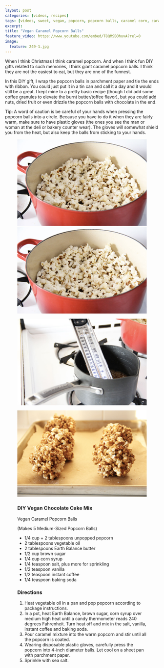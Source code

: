 ```yaml
---
layout: post
categories: [videos, recipes]
tags: [videos, sweet, vegan, popcorn, popcorn balls, caramel corn, caramel, caramel popcorn]
excerpt: 
title: "Vegan Caramel Popcorn Balls"
feature_video: https://www.youtube.com/embed/T8QMSBOhuvA?rel=0
image:
  feature: 249-1.jpg
---
```


When I think Christmas I think caramel popcorn. And when I think fun DIY gifts related to such memories, I think giant caramel popcorn balls.  I think they are not the easiest to eat, but they are one of the funnest.

In this DIY gift, I wrap the popcorn balls in parchment paper and tie the ends with ribbon.  You could just put it in a tin can and call it a day and it would still be a great.  I kept mine to a pretty basic recipe (though I did add some coffee granules to elevate the burnt butter/toffee flavor), but you could add nuts, dried fruit or even drizzle the popcorn balls with chocolate in the end.

Tip: A word of caution is be careful of your hands when pressing the popcorn balls into a circle.  Because you have to do it when they are fairly warm, make sure to have plastic gloves (the ones you see the man or woman at the deli or bakery counter wear).  The gloves will somewhat shield you from the heat, but also keep the balls from sticking to your hands.

<figure class="half">
    <img src="/images/249-2.jpg">
    <img src="/images/249-2.jpg">
</figure> 

<figure>
    <img src="/images/249-3.jpg">
</figure> <figure>
    <img src="/images/249-4.jpg">
</figure> 


<figure class="ingredients" markdown="1">

### DIY Vegan Chocolate Cake Mix

Vegan Caramel Popcorn Balls

(Makes 5 Medium-Sized Popcorn Balls)

- 1/4 cup + 2 tablespoons unpopped popcorn
- 2 tablespoons vegetable oil
- 2 tablespoons Earth Balance butter
- 1/2 cup brown sugar
- 1/4 cup corn syrup
- 1/4 teaspoon salt, plus more for sprinkling
- 1/2 teaspoon vanilla
- 1/2 teaspoon instant coffee 
- 1/4 teaspoon baking soda

</figure>

<figure class="directions" markdown="1">

### Directions

1. Heat vegetable oil in a pan and pop popcorn according to package instructions.
2. In a pot, heat Earth Balance, brown sugar, corn syrup over medium high heat until a candy thermometer reads 240 degrees Fahrenheit.  Turn heat off and mix in the salt, vanilla, instant coffee and baking soda. 
3. Pour caramel mixture into the warm popcorn and stir until all the popcorn is coated.
4. Wearing disposable plastic gloves, carefully press the popcorn into 4-inch diameter balls.  Let cool on a sheet pan with parchment paper.
5. Sprinkle with sea salt.

